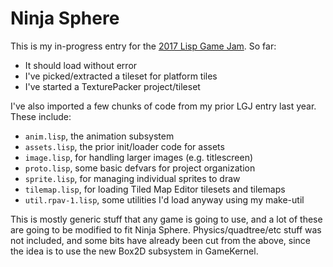 # Ninja Sphere

This is my in-progress entry for the [2017 Lisp Game Jam](https://itch.io/jam/lisp-game-jam-2017-easy-mode).  So far:

  * It should load without error
  * I've picked/extracted a tileset for platform tiles
  * I've started a TexturePacker project/tileset

I've also imported a few chunks of code from my prior LGJ entry last
year.  These include:

  * `anim.lisp`, the animation subsystem
  * `assets.lisp`, the prior init/loader code for assets
  * `image.lisp`, for handling larger images (e.g. titlescreen)
  * `proto.lisp`, some basic defvars for project organization
  * `sprite.lisp`, for managing individual sprites to draw
  * `tilemap.lisp`, for loading Tiled Map Editor tilesets and tilemaps
  * `util.rpav-1.lisp`, some utilities I'd load anyway using my make-util

This is mostly generic stuff that any game is going to use, and a lot
of these are going to be modified to fit Ninja Sphere.
Physics/quadtree/etc stuff was not included, and some bits have
already been cut from the above, since the idea is to use the new
Box2D subsystem in GameKernel.
